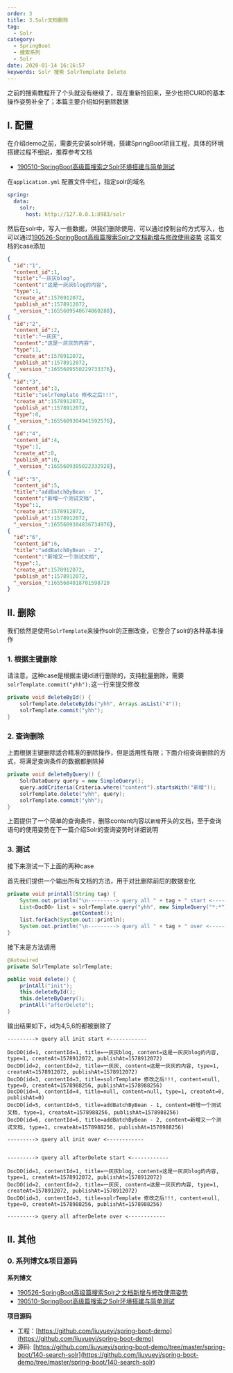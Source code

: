 ```yaml
---
order: 3
title: 3.Solr文档删除
tag: 
  - Solr
category: 
  - SpringBoot
  - 搜索系列
  - Solr
date: 2020-01-14 16:16:57
keywords: Solr 搜索 SolrTemplate Delete
---
```


之前的搜索教程开了个头就没有继续了，现在重新捡回来，至少也把CURD的基本操作姿势补全了；本篇主要介绍如何删除数据

<!-- more -->

## I. 配置

在介绍demo之前，需要先安装solr环境，搭建SpringBoot项目工程，具体的环境搭建过程不细说，推荐参考文档

- [190510-SpringBoot高级篇搜索之Solr环境搭建与简单测试](http://spring.hhui.top/spring-blog/2019/05/10/190510-SpringBoot%E9%AB%98%E7%BA%A7%E7%AF%87%E6%90%9C%E7%B4%A2%E4%B9%8BSolr%E7%8E%AF%E5%A2%83%E6%90%AD%E5%BB%BA%E4%B8%8E%E7%AE%80%E5%8D%95%E6%B5%8B%E8%AF%95/)


在`application.yml` 配置文件中红，指定solr的域名

```yml
spring:
  data:
    solr:
      host: http://127.0.0.1:8983/solr
```

然后在solr中，写入一些数据，供我们删除使用，可以通过控制台的方式写入，也可以通过[190526-SpringBoot高级篇搜索Solr之文档新增与修改使用姿势](http://spring.hhui.top/spring-blog/2019/05/26/190526-SpringBoot%E9%AB%98%E7%BA%A7%E7%AF%87%E6%90%9C%E7%B4%A2Solr%E4%B9%8B%E6%96%87%E6%A1%A3%E6%96%B0%E5%A2%9E%E4%B8%8E%E4%BF%AE%E6%94%B9%E4%BD%BF%E7%94%A8%E5%A7%BF%E5%8A%BF/) 这篇文档的case添加

```json
{
  "id":"1",
  "content_id":1,
  "title":"一灰灰blog",
  "content":"这是一灰灰blog的内容",
  "type":1,
  "create_at":1578912072,
  "publish_at":1578912072,
  "_version_":1655609540674060288},
{
  "id":"2",
  "content_id":2,
  "title":"一灰灰",
  "content":"这是一灰灰的内容",
  "type":1,
  "create_at":1578912072,
  "publish_at":1578912072,
  "_version_":1655609550229733376},
{
  "id":"3",
  "content_id":3,
  "title":"solrTemplate 修改之后!!!",
  "create_at":1578912072,
  "publish_at":1578912072,
  "type":0,
  "_version_":1655609304941592576},
{
  "id":"4",
  "content_id":4,
  "type":1,
  "create_at":0,
  "publish_at":0,
  "_version_":1655609305022332928},
{
  "id":"5",
  "content_id":5,
  "title":"addBatchByBean - 1",
  "content":"新增一个测试文档",
  "type":1,
  "create_at":1578912072,
  "publish_at":1578912072,
  "_version_":1655609304836734976},
{
  "id":"6",
  "content_id":6,
  "title":"addBatchByBean - 2",
  "content":"新增又一个测试文档",
  "type":1,
  "create_at":1578912072,
  "publish_at":1578912072,
  "_version_":1655684018701598720
}
```

## II. 删除

我们依然是使用`SolrTemplate`来操作solr的正删改查，它整合了solr的各种基本操作

### 1. 根据主键删除

请注意，这种case是根据主键id进行删除的，支持批量删除，需要`solrTemplate.commit("yhh");`这一行来提交修改

```java
private void deleteById() {
    solrTemplate.deleteByIds("yhh", Arrays.asList("4"));
    solrTemplate.commit("yhh");
}
```

### 2. 查询删除

上面根据主键删除适合精准的删除操作，但是适用性有限；下面介绍查询删除的方式，将满足查询条件的数据都删除掉

```java
private void deleteByQuery() {
    SolrDataQuery query = new SimpleQuery();
    query.addCriteria(Criteria.where("content").startsWith("新增"));
    solrTemplate.delete("yhh", query);
    solrTemplate.commit("yhh");
}
```

上面提供了一个简单的查询条件，删除content内容以`新增`开头的文档，至于查询语句的使用姿势在下一篇介绍Solr的查询姿势时详细说明

### 3. 测试

接下来测试一下上面的两种case

首先我们提供一个输出所有文档的方法，用于对比删除前后的数据变化

```java
private void printAll(String tag) {
    System.out.println("\n---------> query all " + tag + " start <------------\n");
    List<DocDO> list = solrTemplate.query("yhh", new SimpleQuery("*:*").addSort(Sort.by("content_id").ascending()), DocDO.class)
                    .getContent();
    list.forEach(System.out::println);
    System.out.println("\n---------> query all " + tag + " over <------------\n");
}
```

接下来是方法调用

```java
@Autowired
private SolrTemplate solrTemplate;

public void delete() {
    printAll("init");
    this.deleteById();
    this.deleteByQuery();
    printAll("afterDelete");
}
```

输出结果如下，id为4,5,6的都被删除了

```log
---------> query all init start <------------

DocDO(id=1, contentId=1, title=一灰灰blog, content=这是一灰灰blog的内容, type=1, createAt=1578912072, publishAt=1578912072)
DocDO(id=2, contentId=2, title=一灰灰, content=这是一灰灰的内容, type=1, createAt=1578912072, publishAt=1578912072)
DocDO(id=3, contentId=3, title=solrTemplate 修改之后!!!, content=null, type=0, createAt=1578988256, publishAt=1578988256)
DocDO(id=4, contentId=4, title=null, content=null, type=1, createAt=0, publishAt=0)
DocDO(id=5, contentId=5, title=addBatchByBean - 1, content=新增一个测试文档, type=1, createAt=1578988256, publishAt=1578988256)
DocDO(id=6, contentId=6, title=addBatchByBean - 2, content=新增又一个测试文档, type=1, createAt=1578988256, publishAt=1578988256)

---------> query all init over <------------


---------> query all afterDelete start <------------

DocDO(id=1, contentId=1, title=一灰灰blog, content=这是一灰灰blog的内容, type=1, createAt=1578912072, publishAt=1578912072)
DocDO(id=2, contentId=2, title=一灰灰, content=这是一灰灰的内容, type=1, createAt=1578912072, publishAt=1578912072)
DocDO(id=3, contentId=3, title=solrTemplate 修改之后!!!, content=null, type=0, createAt=1578988256, publishAt=1578988256)

---------> query all afterDelete over <------------
```

## II. 其他

### 0. 系列博文&项目源码

**系列博文**

- [190526-SpringBoot高级篇搜索Solr之文档新增与修改使用姿势](http://spring.hhui.top/spring-blog/2019/05/26/190526-SpringBoot%E9%AB%98%E7%BA%A7%E7%AF%87%E6%90%9C%E7%B4%A2Solr%E4%B9%8B%E6%96%87%E6%A1%A3%E6%96%B0%E5%A2%9E%E4%B8%8E%E4%BF%AE%E6%94%B9%E4%BD%BF%E7%94%A8%E5%A7%BF%E5%8A%BF/)
- [190510-SpringBoot高级篇搜索之Solr环境搭建与简单测试](http://spring.hhui.top/spring-blog/2019/05/10/190510-SpringBoot%E9%AB%98%E7%BA%A7%E7%AF%87%E6%90%9C%E7%B4%A2%E4%B9%8BSolr%E7%8E%AF%E5%A2%83%E6%90%AD%E5%BB%BA%E4%B8%8E%E7%AE%80%E5%8D%95%E6%B5%8B%E8%AF%95/)

**项目源码**

- 工程：[https://github.com/liuyueyi/spring-boot-demo](https://github.com/liuyueyi/spring-boot-demo)
- 源码: [https://github.com/liuyueyi/spring-boot-demo/tree/master/spring-boot/140-search-solr](https://github.com/liuyueyi/spring-boot-demo/tree/master/spring-boot/140-search-solr)

